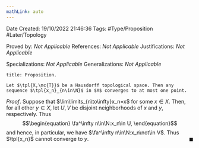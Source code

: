 ```yaml
---
mathLink: auto
---
```


<div class="topSpace"></div>

Date Created: 19/10/2022 21:46:36
Tags: #Type/Proposition #Later/Topology

Proved by: _Not Applicable_
References: _Not Applicable_
Justifications: _Not Applicable_

Specializations: _Not Applicable_
Generalizations: _Not Applicable_

``` ad-Proposition
title: Proposition.

Let $\tpl{X,\mc{T}}$ be a Hausdorff topological space. Then any sequence $\tpl{x_n}_{n\in\N}$ in $X$ converges to at most one point.

```

_Proof_. Suppose that $\lim\limits_{n\to\infty}x_n=x$ for some $x\in X$. Then, for all other $y\in X$, let $U,V$ be disjoint neighborhoods of $x$ and $y$, respectively. Thus
$$\begin{equation}
    \fa^\infty n\in\N:x_n\in U,
\end{equation}$$
and hence, in particular, we have $\fa^\infty n\in\N:x_n\not\in V$. Thus $\tpl{x_n}$ cannot converge to $y$.<span style="float:right;">$\blacksquare$</span>
